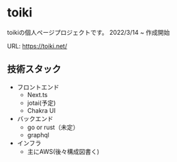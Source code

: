 # toiki
toikiの個人ページプロジェクトです。
2022/3/14 ~ 作成開始

URL: https://toiki.net/
## 技術スタック
- フロントエンド
  - Next.ts
  - jotai(予定)
  - Chakra UI
- バックエンド
  - go or rust（未定）
  - graphql
- インフラ
  - 主にAWS(後々構成図書く) 
